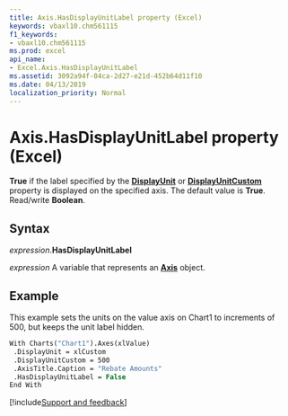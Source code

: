 ```yaml
---
title: Axis.HasDisplayUnitLabel property (Excel)
keywords: vbaxl10.chm561115
f1_keywords:
- vbaxl10.chm561115
ms.prod: excel
api_name:
- Excel.Axis.HasDisplayUnitLabel
ms.assetid: 3092a94f-04ca-2d27-e21d-452b64d11f10
ms.date: 04/13/2019
localization_priority: Normal
---
```



# Axis.HasDisplayUnitLabel property (Excel)

**True** if the label specified by the **[DisplayUnit](Excel.Axis.DisplayUnit.md)** or **[DisplayUnitCustom](Excel.Axis.DisplayUnitCustom.md)** property is displayed on the specified axis. The default value is **True**. Read/write **Boolean**.


## Syntax

_expression_.**HasDisplayUnitLabel**

_expression_ A variable that represents an **[Axis](Excel.Axis(object).md)** object.


## Example

This example sets the units on the value axis on Chart1 to increments of 500, but keeps the unit label hidden.

```vb
With Charts("Chart1").Axes(xlValue) 
 .DisplayUnit = xlCustom 
 .DisplayUnitCustom = 500 
 .AxisTitle.Caption = "Rebate Amounts" 
 .HasDisplayUnitLabel = False 
End With
```




[!include[Support and feedback](~/includes/feedback-boilerplate.md)]